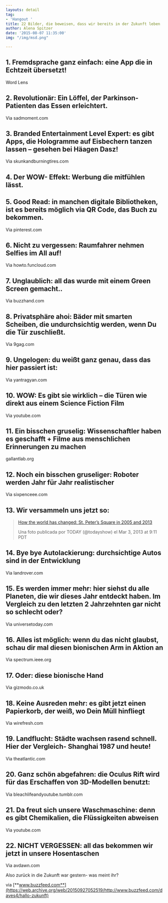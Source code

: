 ```yaml
---
layouts: detail
tag:
- 'Hangout '
title: 22 Bilder, die beweisen, dass wir bereits in der Zukunft leben
author: Alena Spitzer
date: '2015-08-07 11:35:00'
img: "/img/msd.png"

---
```

## 1. Fremdsprache ganz einfach: eine App die in Echtzeit übersetzt!

Word Lens

## 2. Revolutionär: Ein Löffel, der Parkinson-Patienten das Essen erleichtert.

Via sadmoment.com

## 3. Branded Entertainment Level Expert: es gibt Apps, die Hologramme auf Eisbechern tanzen lassen – gesehen bei Häagen Dasz!

Via skunkandburningtires.com

## 4. Der WOW- Effekt: Werbung die mitfühlen lässt.

## 5. Good Read: in manchen digitale Bibliotheken, ist es bereits möglich via QR Code, das Buch zu bekommen.

Via pinterest.com

## 6. Nicht zu vergessen: Raumfahrer nehmen Selfies im All auf!

Via howto.funcloud.com

## 7. Unglaublich: all das wurde mit einem Green Screen gemacht..

Via buzzhand.com

## 8. Privatsphäre ahoi: Bäder mit smarten Scheiben, die undurchsichtig werden, wenn Du die Tür zuschließt.

Via 9gag.com

## 9. Ungelogen: du weißt ganz genau, dass das hier passiert ist:

Via yantragyan.com

## 10. WOW: Es gibt sie wirklich – die Türen wie direkt aus einem Science Fiction Film

Via youtube.com

## 11. Ein bisschen gruselig: Wissenschaftler haben es geschafft + Filme aus menschlichen Erinnerungen zu machen

gallantlab.org

## 12. Noch ein bisschen gruseliger: Roboter werden Jahr für Jahr realistischer

Via sixpenceee.com

## 13. Wir versammeln uns jetzt so:

> [How the world has changed: St. Peter’s Square in 2005 and 2013](https://web.archive.org/web/20150927052519/https://instagram.com/p/W2BuMLQLRB/)
>
> Una foto publicada por TODAY (@todayshow) el Mar 3, 2013 at 9:11 PDT

## 14. Bye bye Autolackierung: durchsichtige Autos sind in der Entwicklung

Via landrover.com

## 15. Es werden immer mehr: hier siehst du alle Planeten, die wir dieses Jahr entdeckt haben. Im Vergleich zu den letzten 2 Jahrzehnten gar nicht so schlecht oder?

Via universetoday.com

## 16. Alles ist möglich: wenn du das nicht glaubst, schau dir mal diesen bionischen Arm in Aktion an

Via spectrum.ieee.org

## 17. Oder: diese bionische Hand

Via gizmodo.co.uk

## 18. Keine Ausreden mehr: es gibt jetzt einen Papierkorb, der weiß, wo Dein Müll hinfliegt

Via wirefresh.com

## 19. Landflucht: Städte wachsen rasend schnell. Hier der Vergleich- Shanghai 1987 und heute!

Via theatlantic.com

## 20. Ganz schön abgefahren: die Oculus Rift wird für das Erschaffen von 3D-Modellen benutzt:

Via bleachlifeandyoutube.tumblr.com

## 21. Da freut sich unsere Waschmaschine: denn es gibt Chemikalien, die Flüssigkeiten abweisen

Via youtube.com

## 22. NICHT VERGESSEN: all das bekommen wir jetzt in unsere Hosentaschen

Via avdawn.com

Also zurück in die Zukunft war gestern- was meint ihr?

via [**www.buzzfeed.com**](https://web.archive.org/web/20150927052519/http://www.buzzfeed.com/daves4/hallo-zukunft)